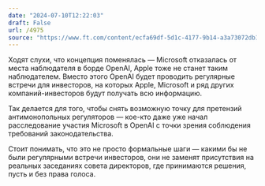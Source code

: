 ```yaml
---
date: "2024-07-10T12:22:03"
draft: False
url: /4975
source: "https://www.ft.com/content/ecfa69df-5d1c-4177-9b14-a3a73072db12"
---
```


Ходят слухи, что концепция поменялась — Microsoft отказалась от места наблюдателя в борде OpenAI, Apple тоже не станет таким наблюдателем. Вместо этого OpenAI будет проводить регулярные встречи для инвесторов, на которых Apple, Microsoft и ряд других компаний-инвесторов будут получать всю информацию.

Так делается для того, чтобы снять возможную точку для претензий антимонопольных регуляторов — кое-кто даже уже начал расследование участия Microsoft в OpenAI с точки зрения соблюдения требований законодательства. 

Стоит понимать, что это не просто формальные шаги — какими бы не были регулярными встречи инвесторов, они не заменят присутствия на реальных заседаниях совета директоров, где принимаются решения, пусть и без права голоса.

